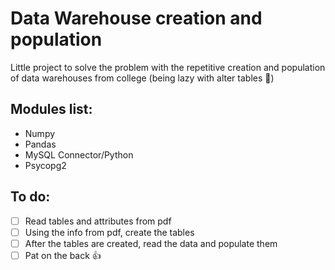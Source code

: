 # Data Warehouse creation and population

Little project to solve the problem with the repetitive creation and population of data warehouses from college (being lazy with alter tables 🤡)

## Modules list:
- Numpy
- Pandas
- MySQL Connector/Python
- Psycopg2


## To do:
- [ ] Read tables and attributes from pdf
- [ ] Using the info from pdf, create the tables
- [ ] After the tables are created, read the data and populate them
- [ ] Pat on the back 👍